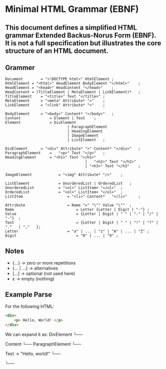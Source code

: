 # Minimal HTML Grammar (EBNF)

This document defines a simplified HTML grammar **Extended Backus-Norus Form (EBNF)**.
It is not a full specification but illustrates the core structure of an HTML document.
---
## Grammer
```ebnf
Document		= "<!DOCTYPE html>" HtmlElement	;
HtmlElement	= "<html>" HeadElement BodyElement "</html>"	;
HeadElement	= "<head>" HeadContent "</head>"	;
HeadContent	= (TitleElement | MetaElement | LinkElement)*	;
TitleElement	= "<title>" Text "</title>"	;
MetaElement		= "<meta" Attribute* ">"	;
LinkElement		= "<link" Attribute* ">"	;

BodyElement		= "<body>" Content* "</body>"	;
Content 			= Element | Text	;
Element 			= DivElement
							| ParagraphElement
							| HeadingElement
							| ImageElement
							| ListElement	;

DivElement 		= "<div" Attribute* ">" Content* "</div>"	;
ParagraphElement	=	"<p>" Text "</p>"	;
HeadingElement		= "<h1>" Text "</h1>"
									|	"<h2>" Text "</h2>"
									| "<h3>" Text "</h3"	;

ImageElement			= "<img" Attribute* "/>"	;

ListElement				= UnorderedList | OrderedList	;
UnorderedList			= "<ul>" ListItem+ "</ul>"	;
OrderedList				= "<ol>" ListItem+ "</ol>"	;
ListItem					= "<li>" Content*	"</li>"		;

Attribute					= Name "=" "\"" Value "\""	;
Name							= Letter {Letter | Digit | "-"}	;
Value							= {Letter | Digit | " "	| "." | "/" | "-"}	;
Text							= {Letter | Digit | " " | "!" | "?"	| "."	| ","	};	
Letter						= "a" | ...	| "z" | "A" | ... | "Z"	;
Digit							= "0" | ... | "9" ;
```
## Notes
- {...} -> zero or more repetitions
- {... | ...} -> alternatives
- [...] -> optional (not used here)
- ε -> empty (nothing)

## Example Parse
For the following HTML:
```html
<div>
	<p> Hello, World! </p>
</div>
```
We can expand it as:
DivElement
 └── <div>
     Content
      └── ParagraphElement
          └── <p>
              Text → "Hello, world!"
          └── </p>
     └── </div>

